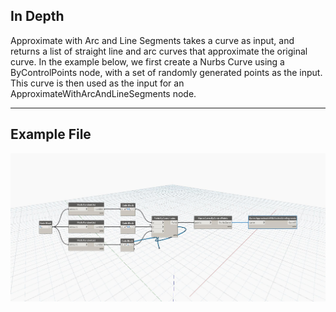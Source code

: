 ## In Depth
Approximate with Arc and Line Segments takes a curve as input, and returns a list of straight line and arc curves that approximate the original curve. In the example below, we first create a Nurbs Curve using a ByControlPoints node, with a set of randomly generated points as the input. This curve is then used as the input for an ApproximateWithArcAndLineSegments node.
___
## Example File

![ApproximateWithArcAndLineSegments](./Autodesk.DesignScript.Geometry.Curve.ApproximateWithArcAndLineSegments_img.jpg)

